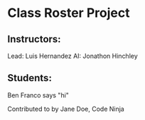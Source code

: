 # Class Roster Project

## Instructors:
Lead: Luis Hernandez
AI: Jonathon Hinchley

## Students:
Ben Franco says "hi"

Contributed to by Jane Doe, Code Ninja
